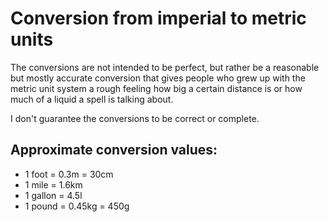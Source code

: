 # Conversion from imperial to metric units

The conversions are not intended to be perfect, but rather be a reasonable but mostly accurate conversion that gives people who grew up with the metric unit system a rough feeling how big a certain distance is or how much of a liquid a spell is talking about.

I don't guarantee the conversions to be correct or complete.

## Approximate conversion values:

- 1 foot = 0.3m = 30cm
- 1 mile = 1.6km
- 1 gallon = 4.5l
- 1 pound = 0.45kg = 450g